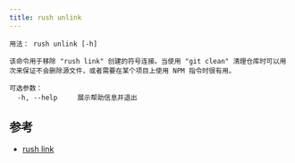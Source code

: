 ```yaml
---
title: rush unlink
---
```


```
用法： rush unlink [-h]

该命令用于移除 "rush link" 创建的符号连接。当使用 "git clean" 清理仓库时可以用次来保证不会删除源文件，或者需要在某个项目上使用 NPM 指令时很有用。

可选参数：
  -h, --help     展示帮助信息并退出
```

## 参考

- [rush link](../../commands/rush_link)
